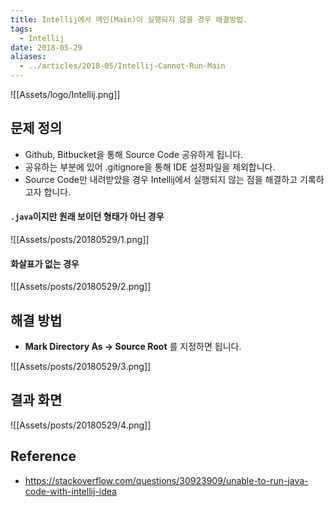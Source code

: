```yaml
---
title: Intellij에서 메인(Main)이 실행되지 않을 경우 해결방법.
tags:
  - Intellij
date: 2018-05-29
aliases: 
  - ../articles/2018-05/Intellij-Cannot-Run-Main
---
```


![[Assets/logo/Intellij.png]]


## 문제 정의
- Github, Bitbucket을 통해 Source Code 공유하게 됩니다.
- 공유하는 부분에 있어 .gitignore을 통해 IDE 설정파일을 제외합니다.
- Source Code만 내려받았을 경우 Intellij에서 실행되지 않는 점을 해결하고 기록하고자 합니다.

#### `.java`이지만 원래 보이던 형태가 아닌 경우

![[Assets/posts/20180529/1.png]]

#### 화살표가 없는 경우

![[Assets/posts/20180529/2.png]]

## 해결 방법
- **Mark Directory As -> Source Root** 를 지정하면 됩니다.

![[Assets/posts/20180529/3.png]]

## 결과 화면

![[Assets/posts/20180529/4.png]]


## Reference
- <https://stackoverflow.com/questions/30923909/unable-to-run-java-code-with-intellij-idea>

